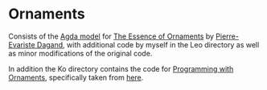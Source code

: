 # Ornaments

Consists of the [Agda model](https://pages.lip6.fr/Pierre-Evariste.Dagand/stuffs/journal-2013-catorn-jfp/model/html/Readme.html)
for [The Essence of Ornaments](https://pages.lip6.fr/Pierre-Evariste.Dagand/stuffs/journal-2013-catorn-jfp/paper.pdf)
by [Pierre-Evariste Dagand](https://pages.lip6.fr/Pierre-Evariste.Dagand/), with additional code by myself in the Leo directory
as well as minor modifications of the original code.

In addition the Ko directory contains the code for [Programming with Ornaments](https://josh-hs-ko.github.io/manuscripts/JFP17.pdf),
specifically taken from [here](https://static.cambridge.org/resource/id/urn:cambridge.org:id:binary:20170630054855301-0846:S0956796816000307:S0956796816000307sup001.zip).


